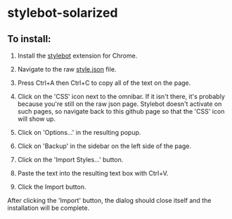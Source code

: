 stylebot-solarized
==================

To install:
-----------

1. Install the
   [stylebot](https://chrome.google.com/webstore/detail/stylebot/oiaejidbmkiecgbjeifoejpgmdaleoha)
   extension for Chrome.

2. Navigate to the raw
   [style.json](https://raw.githubusercontent.com/JamesB797/stylebot-solarized/master/style.json) 
   file.

3. Press Ctrl+A then Ctrl+C to copy all of the text on the page.

4. Click on the 'CSS' icon next to the omnibar. If it isn't there,
   it's probably because you're still on the raw json
   page. Stylebot doesn't activate on such pages, so navigate back
   to this github page so that the 'CSS' icon will show up.

5. Click on 'Options...' in the resulting popup.

6. Click on 'Backup' in the sidebar on the left side of the page.

7. Click on the 'Import Styles...' button.

8. Paste the text into the resulting text box with Ctrl+V.

9. Click the Import button.

After clicking the 'Import' button, the dialog should close itself
and the installation will be complete.

